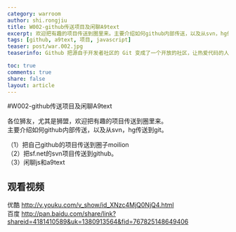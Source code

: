 ```yaml
---
category: warroom
author: shi.rongjiu
title: W002-github传送项目及闲聊A9text
excerpt: 欢迎把有趣的项目传送到圈里来。主要介绍如何github内部传送，以及从svn，hg传送到git。
tags: [github, a9text, 项目, javascript]
teaser: post/war.002.jpg
teaserinfo: Github 把源自于开发者社区的 Git 变成了一个开放的社区，让热爱代码的人可以自由的在代码的层面上交流。

toc: true
comments: true
share: false
layout: article
---
```


#W002-github传送项目及闲聊A9text

各位狮友，尤其是狮盟，欢迎把有趣的项目传送到圈里来。  
主要介绍如何github内部传送，以及从svn，hg传送到git。

（1）把自己github的项目传送到圈子moilion  
（2）把sf.net的svn项目传送到github。  
（3）闲聊js和a9text

## 观看视频

优酷 http://v.youku.com/v_show/id_XNzc4MjQ0NjQ4.html  
百度 http://pan.baidu.com/share/link?shareid=4181410589&uk=1380913564&fid=767825148649406  

